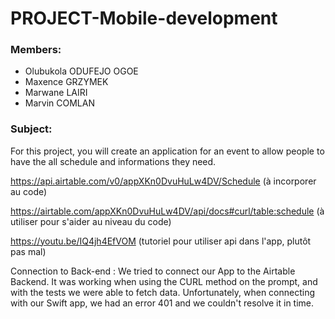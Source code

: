 # PROJECT-Mobile-development

### Members:
- Olubukola ODUFEJO OGOE
- Maxence GRZYMEK
- Marwane LAIRI
- Marvin COMLAN


### Subject:
For this project, you will create an application for an event to allow people to have the all schedule and informations they need. 

https://api.airtable.com/v0/appXKn0DvuHuLw4DV/Schedule (à incorporer au code)

https://airtable.com/appXKn0DvuHuLw4DV/api/docs#curl/table:schedule (à utiliser pour s'aider  au niveau du code)

https://youtu.be/IQ4jh4EfVOM (tutoriel pour utiliser api dans l'app, plutôt pas mal)

Connection to Back-end : 
We tried to connect our App to the Airtable Backend. It was working when using the CURL method on the prompt, and with the tests we were able to fetch data. Unfortunately, when connecting with our Swift app, we had an error 401 and we couldn't resolve it in time. 
